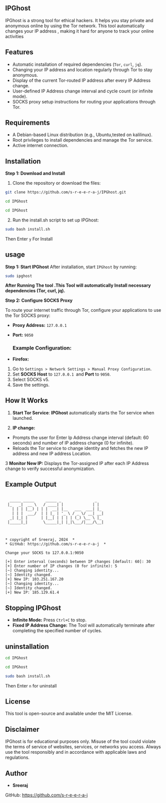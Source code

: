 
## IPGhost

IPGhost is a strong tool for ethical hackers. It helps you stay private and anonymous online by using the Tor network. This tool automatically changes your IP address , making it hard for anyone to track your online activities

## Features
- Automatic installation of required dependencies (`Tor`, `curl`, `jq`).
- Changing your IP address and location regularly through Tor to stay anonymous.
- Display of the current Tor-routed IP address after every IP Address change.
- User-defined IP Address change interval and cycle count (or infinite mode).
- SOCKS proxy setup instructions for routing your applications through Tor.
## Requirements
- A Debian-based Linux distribution (e.g., Ubuntu,tested on kalilinux).
- Root privileges to install dependencies and manage the Tor service.
- Active internet connection.
## Installation
**Step 1: Download and Install**
1. Clone the repository or download the files:

```bash
git clone https://github.com/s-r-e-e-r-a-j/IPGhost.git
```
```bash
cd IPGhost
```
```bash
cd IPGhost
```
2. Run the install.sh script to set up IPGhost:

```bash
sudo bash install.sh
```
Then Enter `y` For Install

## usage
**Step 1: Start IPGhost**
After installation, start `IPGhost` by running:

```bash
sudo ipghost
```
**After Running The tool .This Tool will automatically Install necessary dependencies (Tor, curl, jq).**

**Step 2: Configure SOCKS Proxy**


To route your internet traffic through Tor, configure your applications to use the Tor SOCKS proxy:

- **Proxy Address:** `127.0.0.1`
- **Port:** `9050`

  
  ### Example Configuration:
- **Firefox:**

1. Go to `Settings > Network Settings > Manual Proxy Configuration`.
2. Set **SOCKS Host** to `127.0.0.1 `and **Port** to `9050`.
3. Select SOCKS v5.
4. Save the settings.

## How It Works
1. **Start Tor Service**: **IPGhost** automatically starts the Tor service when launched.

2. **IP change:**

- Prompts the user for Enter Ip Address change interval (default: 60 seconds) and number of IP address change (0 for infinite).
- Reloads the Tor service to change identity and fetches the new IP address and new IP address Location.

  
3 **Monitor New IP:** Displays the Tor-assigned IP  after each IP Address change to verify successful anonymization.

## Example Output
```plaintext
     
  _____ _____     _____ _               _   
 |_   _|  __ \   / ____| |             | |  
   | | | |__) | | |  __| |__   ___  ___| |_ 
   | | |  ___/  | | |_ | '_ \ / _ \/ __| __|
  _| |_| |      | |__| | | | | (_) \__ \ |_ 
 |_____|_|       \_____|_| |_|\___/|___/\__|
                                            
                                            

* copyright of Sreeraj, 2024  *
* GitHub: https://github.com/s-r-e-e-r-a-j  *

Change your SOCKS to 127.0.0.1:9050

[+] Enter interval (seconds) between IP changes [default: 60]: 30
[+] Enter number of IP changes (0 for infinite): 5
[~] Changing identity...
[~] Identity changed.
[+] New IP: 103.251.167.20
[~] Changing identity...
[~] Identity changed.
[+] New IP: 185.129.61.4
```
## Stopping IPGhost
- **Infinite Mode:** Press `Ctrl+C` to stop.
- **Fixed IP Address Change:** The Tool will automatically terminate after completing the specified number of cycles.

## uninstallation
```bash
cd IPGhost
```
```bash
cd IPGhost
```
```bash
sudo bash install.sh
```
Then Enter `n` for uninstall
  
## License
This tool is open-source and available under the MIT License.


## Disclaimer
IPGhost is for educational purposes only. Misuse of the tool could violate the terms of service of websites, services, or networks you access. Always use the tool responsibly and in accordance with applicable laws and regulations.




## Author
- **Sreeraj**
  

GitHub: https://github.com/s-r-e-e-r-a-j
